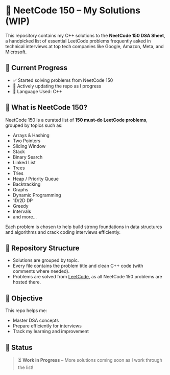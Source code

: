 # 📘 NeetCode 150 – My Solutions (WIP)

This repository contains my C++ solutions to the **NeetCode 150 DSA Sheet**, a handpicked list of essential LeetCode problems frequently asked in technical interviews at top tech companies like Google, Amazon, Meta, and Microsoft.

## 🚀 Current Progress

- ✅ Started solving problems from NeetCode 150
- 🔄 Actively updating the repo as I progress
- 🧠 Language Used: C++

## 📂 What is NeetCode 150?

NeetCode 150 is a curated list of **150 must-do LeetCode problems**, grouped by topics such as:

- Arrays & Hashing  
- Two Pointers  
- Sliding Window  
- Stack  
- Binary Search  
- Linked List  
- Trees  
- Tries  
- Heap / Priority Queue  
- Backtracking  
- Graphs  
- Dynamic Programming  
- 1D/2D DP  
- Greedy  
- Intervals  
- and more...

Each problem is chosen to help build strong foundations in data structures and algorithms and crack coding interviews efficiently.

## 📂 Repository Structure

- Solutions are grouped by topic.
- Every file contains the problem title and clean C++ code (with comments where needed).
- Problems are solved from [LeetCode](https://leetcode.com/), as all NeetCode 150 problems are hosted there.

## 🎯 Objective

This repo helps me:

- Master DSA concepts  
- Prepare efficiently for interviews  
- Track my learning and improvement  

## 📅 Status

> ⏳ **Work in Progress** – More solutions coming soon as I work through the list!

